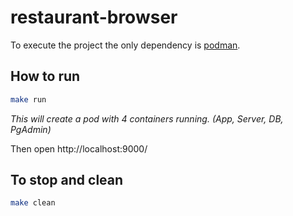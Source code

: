 # restaurant-browser

To execute the project the only dependency is [podman](https://podman.io/).


## How to run

```bash
make run
```

_This will create a pod with 4 containers running. (App, Server, DB, PgAdmin)_

Then open http://localhost:9000/

## To stop and clean

```bash
make clean
```
